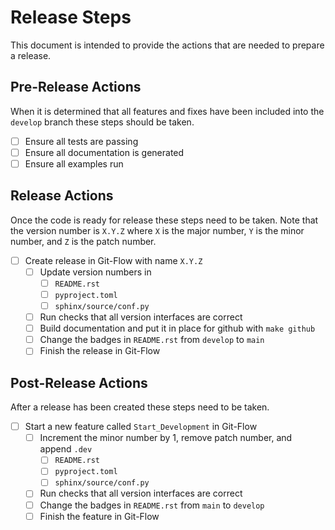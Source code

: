 # Release Steps
This document is intended to provide the actions that are needed to prepare a release.

## Pre-Release Actions
When it is determined that all features and fixes have been included into the `develop` branch these steps should be taken.

- [ ] Ensure all tests are passing
- [ ] Ensure all documentation is generated
- [ ] Ensure all examples run

## Release Actions
Once the code is ready for release these steps need to be taken.
Note that the version number is `X.Y.Z` where `X` is the major number, `Y` is the minor number, and `Z` is the patch number.

- [ ] Create release in Git-Flow with name `X.Y.Z`
    - [ ] Update version numbers in
        - [ ] `README.rst`
        - [ ] `pyproject.toml`
        - [ ] `sphinx/source/conf.py`
    - [ ] Run checks that all version interfaces are correct
    - [ ] Build documentation and put it in place for github with `make github`
    - [ ] Change the badges in `README.rst` from `develop` to `main`
    - [ ] Finish the release in Git-Flow

## Post-Release Actions
After a release has been created these steps need to be taken.

- [ ] Start a new feature called `Start_Development` in Git-Flow
    - [ ] Increment the minor number by 1, remove patch number, and append `.dev`
        - [ ] `README.rst`
        - [ ] `pyproject.toml`
        - [ ] `sphinx/source/conf.py`
    - [ ] Run checks that all version interfaces are correct
    - [ ] Change the badges in `README.rst` from `main` to `develop`
    - [ ] Finish the feature in Git-Flow
